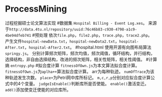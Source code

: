 # ProcessMining
过程挖掘硕士论文算法实现
#数据集
`Hospital Billing - Event Log.xes`。
来源于`http://data.4tu.nl/repository/uuid:76c46b83-c930-4798-a1c9-4be94dfeb741`
#预处理
依次`file.php`，`file2.php`，`trace.php`，`trace2.php`。
产生文件`hospital-newData.txt`，`hospital-newData2.txt`，`hospital-After.txt`，`hospital-After2.txt`。
#hospital.html
使用开源有向图布局算法`springy.js`。
分别计算频次矩阵，频次均值，频次阈值，循环结构，并行结构，选择结构，非自由选择结构，改进的频次矩阵，相关性矩阵，相关性阈值。
#计算熵
`entropy.php`
#拟合度计算
`fitnessOfOwn.js`为本文算法拟合度计算。
`fitnessOfOwn.js`为`aplha++`算法拟合度计算。
arr为每种轨迹。
`numOfTrace`为该种轨迹发生次数。
`place+`为Petri网中库所标记。
`m,c,r,p`分别对应拟合度计算公式中的4个变量。
`judgeIsEnable()`判断库所是否使能。
`enable()`激活变迁。
`add()`添加使变迁使能的对应库所。
